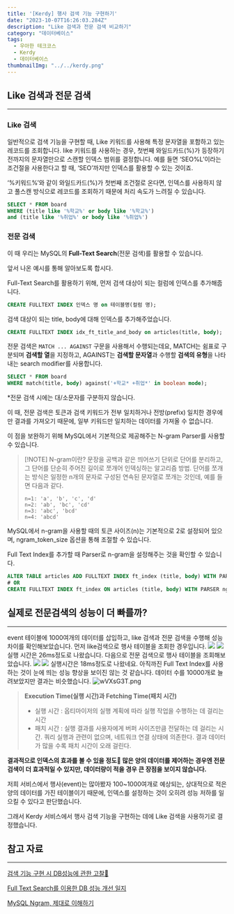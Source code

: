 ```yaml
---
title: '[Kerdy] 행사 검색 기능 구현하기'
date: "2023-10-07T16:26:03.284Z"
description: "Like 검색과 전문 검색 비교하기"
category: "데이터베이스"
tags:
  - 우아한 테크코스
  - Kerdy
  - 데이터베이스
thumbnailImg: "../../kerdy.png"
---
```


## Like 검색과 전문 검색 
---
### Like 검색
일반적으로 검색 기능을 구현할 때, Like 키워드를 사용해 특정 문자열을 포함하고 있는 레코드를 조회합니다.
like 키워드를 사용하는 경우, 첫번째 와일드카드(%)가 등장하기 전까지의 문자열만으로 스캔할 인덱스 범위를 결정합니다.
예를 들면 ‘SEO%L’이라는 조건절을 사용한다고 할 때, ‘SEO’까지만 인덱스를 활용할 수 있는 것이죠.

‘%키워드%’와 같이 와일드카드(%)가 첫번째 조건절로 온다면, 인덱스를 사용하지 않고 풀스캔 방식으로 레코드를 조회하기 때문에 처리 속도가 느려질 수 있습니다.

```sql
SELECT * FROM board
WHERE (title like '%학교%' or body like '%학교%')
and (title like '%취업%' or body like '%취업%')
```

### 전문 검색
이 때 우리는 MySQL의 **Full-Text Search**(전문 검색)를 활용할 수 있습니다.

앞서 나온 예시를 통해 알아보도록 합시다.

Full-Text Search를 활용하기 위해, 먼저 검색 대상이 되는 컬럼에 인덱스를 추가해줍니다.
```sql
CREATE FULLTEXT INDEX 인덱스 명 on 테이블명(컬럼 명);
```
검색 대상이 되는 title, body에 대해 인덱스를 추가해주었습니다.
```sql
CREATE FULLTEXT INDEX idx_ft_title_and_body on articles(title, body);
```
전문 검색은 `MATCH ... AGAINST` 구문을 사용해서 수행되는데요, MATCH는 쉼표로 구분되며 **검색할 열**을 지정하고, AGAINST는 **검색할 문자열**과 수행할 **검색의 유형**을 나타내는 search modifier를 사용합니다.
```sql
SELECT * FROM board
WHERE match(title, body) against('+학교* +취업*' in boolean mode);
```

*전문 검색 시에는 대/소문자를 구분하지 않습니다.

이 때, 전문 검색은 토큰과 검색 키워드가 전부 일치하거나 전방(prefix) 일치한 경우에만 결과를 가져오기 때문에, 일부 키워드만 일치하는 데이터를 가져올 수 없습니다.

이 점을 보완하기 위해 MySQL에서 기본적으로 제공해주는 N-gram Parser를 사용할 수 있습니다.

> [!NOTE] N-gram이란?
> 문장을 공백과 같은 띄어쓰기 단위로 단어를 분리하고, 그 단어를 단순히 주어진 길이로 쪼개어 인덱싱하는 알고리즘 방법.
> 단어를 쪼개는 방식은 일정한 n개의 문자로 구성된 연속된 문자열로 쪼개는 것인데, 예를 들면 다음과 같다.
> ```
> n=1: 'a', 'b', 'c', 'd'
> n=2: 'ab', 'bc', 'cd'
> n=3: 'abc', 'bcd'
> n=4: 'abcd'
> ```

MySQL에서 n-gram을 사용할 때의 토큰 사이즈(n)는 기본적으로 2로 설정되어 있으며, ngram_token_size 옵션을 통해 조절할 수 있습니다.

Full Text Index를 추가할 때 Parser로 n-gram을 설정해주는 것을 확인할 수 있습니다.
```sql
ALTER TABLE articles ADD FULLTEXT INDEX ft_index (title, body) WITH PARSER ngram;
# OR
CREATE FULLTEXT INDEX ft_index ON articles (title, body) WITH PARSER ngram;
```

## 실제로 전문검색의 성능이 더 빠를까?
---
event 테이블에 1000여개의 데이터를 삽입하고, like 검색과 전문 검색을 수행해 성능 차이를 확인해보았습니다. 
먼저 like검색으로 행사 테이블을 조회한 경우입니다.
![](https://i.imgur.com/4slfgHP.png)
![](https://i.imgur.com/SIEZsFR.png)
실행 시간은 26ms정도로 나왔습니다.
다음으로 전문 검색으로 행사 테이블을 조회해보았습니다.
![](https://i.imgur.com/ckPQUF7.png)
![](https://i.imgur.com/ULU1xEg.png)
실행시간은 18ms정도로 나왔네요.
아직까진 Full Text Index를 사용하는 것이 눈에 띄는 성능 향상을 보이진 않는 것 같습니다.
데이터 수를 10000개로 늘려보았지만 결과는 비슷했습니다.
![wVXsG3T.png](https://i.imgur.com/wVXsG3T.png)

> **Execution Time(실행 시간)과 Fetching Time(패치 시간)**
> - 실행 시간 : 옵티마이저의 실행 계획에 따라 실행 작업을 수행하는 데 걸리는 시간
> - 패치 시간 : 실행 결과를 사용자에게 버퍼 사이즈만큼 전달하는 데 걸리는 시간. 쿼리 실행과 관련이 없으며, 네트워크 연결 상태에 의존한다.
> 결과 데이터가 많을 수록 패치 시간이 오래 걸린다.

**결과적으로 인덱스의 효과를 볼 수 있을 정도 많은 양의 데이터를 제어하는 경우엔 전문 검색이 더 효과적일 수 있지만, 데이터량이 적을 경우 큰 장점을 보이지 않습니다.**

저희 서비스에서 행사(event)는 많아봤자 100~1000여개로 예상되는, 상대적으로 적은 양의 데이터를 가진 테이블이기 때문에, 인덱스를 설정하는 것이 오히려 성능 저하를 일으킬 수 있다고 판단했습니다.

그래서 Kerdy 서비스에서 행사 검색 기능을 구현하는 데에 Like 검색을 사용하기로 결정했습니다.
## 참고 자료
---
[검색 기능 구현 시 DB성능에 관한 고찰🤔](https://devdy.tistory.com/19)

[Full Text Search를 이용한 DB 성능 개선 일지](https://www.essential2189.dev/db-performance-fts)

[MySQL Ngram, 제대로 이해하기](https://gngsn.tistory.com/163)